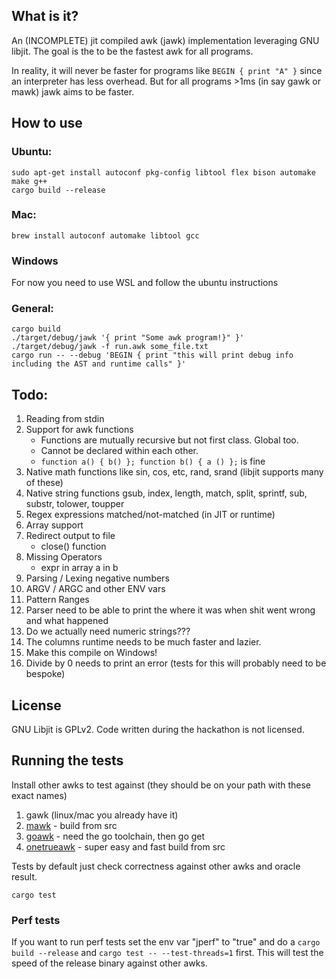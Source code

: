 ## What is it?
An (INCOMPLETE) jit compiled awk (jawk) implementation leveraging GNU libjit. The goal is the to be the fastest awk for all programs.

In reality, it will never be faster for programs like `BEGIN { print "A" }` since an interpreter has less overhead. 
But for all programs >1ms (in say gawk or mawk) jawk aims to be faster.

## How to use

### Ubuntu:
```
sudo apt-get install autoconf pkg-config libtool flex bison automake make g++
cargo build --release
``` 

### Mac:
```
brew install autoconf automake libtool gcc
```

### Windows
For now you need to use WSL and follow the ubuntu instructions

### General:
```
cargo build
./target/debug/jawk '{ print "Some awk program!}" }' 
./target/debug/jawk -f run.awk some_file.txt
cargo run -- --debug 'BEGIN { print "this will print debug info including the AST and runtime calls" }'
```

## Todo:

1. Reading from stdin
2. Support for awk functions
    - Functions are mutually recursive but not first class. Global too. 
    - Cannot be declared within each other.
    - `function a() { b() }; function b() { a () };` is fine
3. Native math functions like sin, cos, etc, rand, srand (libjit supports many of these)
4. Native string functions gsub, index, length, match, split, sprintf, sub, substr, tolower, toupper
5. Regex expressions matched/not-matched (in JIT or runtime)
6. Array support
7. Redirect output to file
   - close() function
8. Missing Operators
   - expr in array a in b
9. Parsing / Lexing negative numbers
10. ARGV / ARGC and other ENV vars
11. Pattern Ranges 
13. Parser need to be able to print the where it was when shit went wrong and what happened
14. Do we actually need numeric strings???
15. The columns runtime needs to be much faster and lazier.
16. Make this compile on Windows!
17. Divide by 0 needs to print an error (tests for this will probably need to be bespoke)

## License
GNU Libjit is GPLv2. Code written during the hackathon is not licensed.

## Running the tests

Install other awks to test against (they should be on your path with these exact names)
1. gawk (linux/mac you already have it)
2. [mawk](https://invisible-island.net/mawk/) - build from src
3. [goawk](https://github.com/benhoyt/goawk) - need the go toolchain, then go get
4. [onetrueawk](https://github.com/onetrueawk/awk) - super easy and fast build from src

Tests by default just check correctness against other awks and oracle result.

```
cargo test
```

### Perf tests
If you want to run perf tests set the env var "jperf" to "true" and do a `cargo build --release` and `cargo test -- --test-threads=1` first. This will test the speed of the release binary against other awks.
